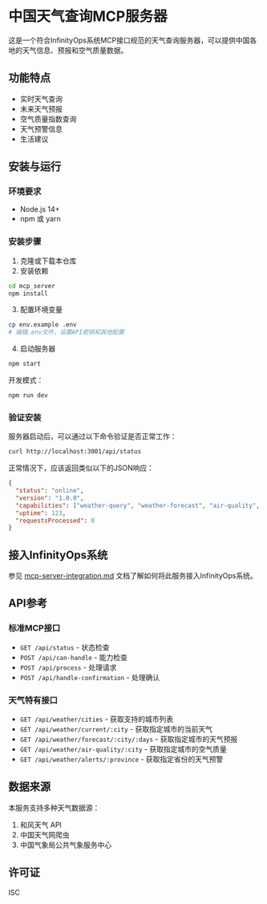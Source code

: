 # 中国天气查询MCP服务器

这是一个符合InfinityOps系统MCP接口规范的天气查询服务器，可以提供中国各地的天气信息、预报和空气质量数据。

## 功能特点

- 实时天气查询
- 未来天气预报
- 空气质量指数查询
- 天气预警信息
- 生活建议

## 安装与运行

### 环境要求

- Node.js 14+ 
- npm 或 yarn

### 安装步骤

1. 克隆或下载本仓库
2. 安装依赖

```bash
cd mcp_server
npm install
```

3. 配置环境变量

```bash
cp env.example .env
# 编辑.env文件，设置API密钥和其他配置
```

4. 启动服务器

```bash
npm start
```

开发模式：

```bash
npm run dev
```

### 验证安装

服务器启动后，可以通过以下命令验证是否正常工作：

```bash
curl http://localhost:3001/api/status
```

正常情况下，应该返回类似以下的JSON响应：

```json
{
  "status": "online",
  "version": "1.0.0",
  "capabilities": ["weather-query", "weather-forecast", "air-quality", "weather-alert"],
  "uptime": 123,
  "requestsProcessed": 0
}
```

## 接入InfinityOps系统

参见 [mcp-server-integration.md](./mcp-server-integration.md) 文档了解如何将此服务接入InfinityOps系统。

## API参考

### 标准MCP接口

- `GET /api/status` - 状态检查
- `POST /api/can-handle` - 能力检查
- `POST /api/process` - 处理请求
- `POST /api/handle-confirmation` - 处理确认

### 天气特有接口

- `GET /api/weather/cities` - 获取支持的城市列表
- `GET /api/weather/current/:city` - 获取指定城市的当前天气
- `GET /api/weather/forecast/:city/:days` - 获取指定城市的天气预报
- `GET /api/weather/air-quality/:city` - 获取指定城市的空气质量
- `GET /api/weather/alerts/:province` - 获取指定省份的天气预警

## 数据来源

本服务支持多种天气数据源：

1. 和风天气 API
2. 中国天气网爬虫
3. 中国气象局公共气象服务中心

## 许可证

ISC 